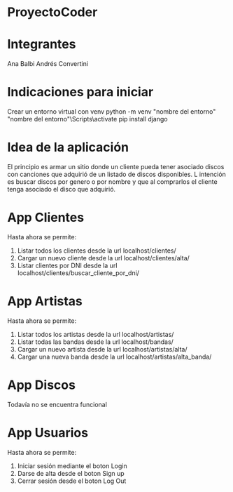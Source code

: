 # ProyectoCoder

# Integrantes
Ana Balbi
Andrés Convertini

# Indicaciones para iniciar
Crear un entorno virtual con venv
python -m venv "nombre del entorno"
"nombre del entorno"\Scripts\activate
pip install django

# Idea de la aplicación
El principio es armar un sitio donde un cliente pueda tener asociado discos con canciones que adquirió de un listado de discos disponibles. L intención es buscar discos por genero o por nombre y que al comprarlos el cliente tenga asociado el disco que adquirió.

# App Clientes
Hasta ahora se permite:
1) Listar todos los clientes desde la url localhost/clientes/
2) Cargar un nuevo cliente desde la url localhost/clientes/alta/
3) Listar clientes por DNI desde la url localhost/clientes/buscar_cliente_por_dni/

# App Artistas
Hasta ahora se permite:
1) Listar todos los artistas desde la url localhost/artistas/
2) Listar todas las bandas desde la url localhost/bandas/
2) Cargar un nuevo artista desde la url localhost/artistas/alta/
3) Cargar una nueva banda desde la url localhost/artistas/alta_banda/

# App Discos
Todavía no se encuentra funcional

# App Usuarios
Hasta ahora se permite:
1) Iniciar sesión mediante el boton Login
2) Darse de alta desde el boton Sign up
3) Cerrar sesión desde el boton Log Out
